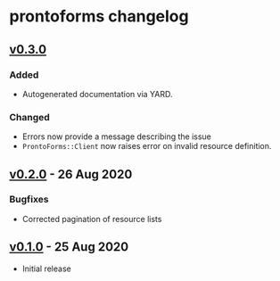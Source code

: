 # prontoforms changelog


## [v0.3.0]
### Added
* Autogenerated documentation via YARD.

### Changed
* Errors now provide a message describing the issue
* `ProntoForms::Client` now raises error on invalid resource definition.

## [v0.2.0] - 26 Aug 2020
### Bugfixes
* Corrected pagination of resource lists

## [v0.1.0] - 25 Aug 2020
* Initial release

[Unreleased]: https://github.com/paulholden2/prontoforms/compare/v0.3.0...HEAD
[v0.1.0]: https://github.com/paulholden2/prontoforms/releases/tag/v0.1.0
[v0.2.0]: https://github.com/paulholden2/prontoforms/releases/tag/v0.2.0
[v0.3.0]: https://github.com/paulholden2/prontoforms/releases/tag/v0.3.0

